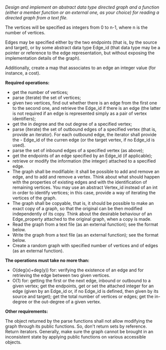 *Design and implement an abstract data type directed graph and a function (either a member function or an external one, as your choice) for reading a directed graph from a text file.*

The vertices will be specified as integers from 0 to n-1, where n is the number of vertices.

Edges may be specified either by the two endpoints (that is, by the source and target), or by some abstract data type Edge_id (that data type may be a pointer or reference to the edge representation, but without exposing the implementation details of the graph).

Additionally, create a map that associates to an edge an integer value (for instance, a cost).

**Required operations:**

 - get the number of vertices;
 - parse (iterate) the set of vertices;
 - given two vertices, find out whether there is an edge from the first one to the second one, and retrieve the Edge_id if there is an edge (the latter is not required if an edge is represented simply as a pair of vertex identifiers);
 - get the in degree and the out degree of a specified vertex;
 - parse (iterate) the set of outbound edges of a specified vertex (that is, provide an iterator). For each outbound edge, the iterator shall provide the  - Edge_id of the curren edge (or the target vertex, if no Edge_id is used).
 - parse the set of inbound edges of a specified vertex (as above);
 - get the endpoints of an edge specified by an Edge_id (if applicable);
 - retrieve or modify the information (the integer) attached to a specified edge.
 - The graph shall be modifiable: it shall be possible to add and remove an edge, and to add and remove a vertex. Think about what should happen with the properties of existing edges and with the identification of remaining vertices. You may use an abstract Vertex_id instead of an int in order to identify vertices; in this case, provide a way of iterating the vertices of the graph.
 - The graph shall be copyable, that is, it should be possible to make an exact copy of a graph, so that the original can be then modified independently of its copy. Think about the desirable behaviour of an Edge_property attached to the original graph, when a copy is made.
 - Read the graph from a text file (as an external function); see the format below.
 - Write the graph from a text file (as an external function); see the format below.
 - Create a random graph with specified number of vertices and of edges (as an external function).

**The operations must take no more than:**

 - O(deg(x)+deg(y)) for: verifying the existence of an edge and for retrieving the edge between two given vertices.
 - O(1) for: getting the first or the next edge, inbound or outbound to a given vertex; get the endpoints, get or set the attached integer for an edge (given by an Edge_id or, if no Edge_id is defined, then given by its source and target); get the total number of vertices or edges; get the in-degree or the out-degree of a given vertex.

**Other requirements:**

The object returned by the parse functions shall not allow modifying the graph through its public functions. So, don't return sets by reference. Return iterators.
Generally, make sure the graph cannot be brought in an inconsistent state by applying public functions on various accessible objects.